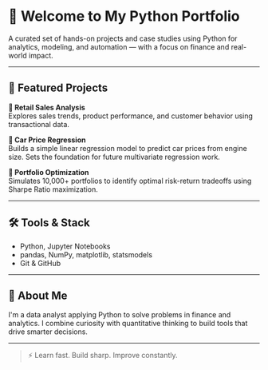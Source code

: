 # 🐍 Welcome to My Python Portfolio

A curated set of hands-on projects and case studies using Python for analytics, modeling, and automation — with a focus on finance and real-world impact.

---

## 💼 Featured Projects

**🔹 Retail Sales Analysis**  
Explores sales trends, product performance, and customer behavior using transactional data.

**🔹 Car Price Regression**  
Builds a simple linear regression model to predict car prices from engine size. Sets the foundation for future multivariate regression work.

**🔹 Portfolio Optimization**  
Simulates 10,000+ portfolios to identify optimal risk-return tradeoffs using Sharpe Ratio maximization.

---

## 🛠️ Tools & Stack

- Python, Jupyter Notebooks  
- pandas, NumPy, matplotlib, statsmodels  
- Git & GitHub

---

## 📍 About Me

I'm a data analyst applying Python to solve problems in finance and analytics. I combine curiosity with quantitative thinking to build tools that drive smarter decisions.

---

> ⚡ Learn fast. Build sharp. Improve constantly.
